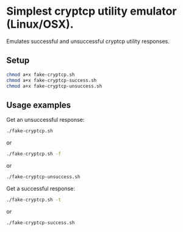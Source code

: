 Simplest cryptcp utility emulator (Linux/OSX).
===

Emulates successful and unsuccessful cryptcp utility responses.


Setup
---

```sh
chmod a+x fake-cryptcp.sh
chmod a+x fake-cryptcp-success.sh
chmod a+x fake-cryptcp-unsuccess.sh
```


Usage examples
---

Get an unsuccessful response:

```sh
./fake-cryptcp.sh
```

or

```sh
./fake-cryptcp.sh -f
```

or

```sh
./fake-cryptcp-unsuccess.sh
```

Get a successful response:

```sh
./fake-cryptcp.sh -t
```

or

```sh
./fake-cryptcp-success.sh
```
